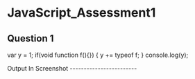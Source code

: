 # JavaScript_Assessment1

## Question 1 

var y = 1; 
if(void function f(){})
  {
     y += typeof f; 
  } 
console.log(y);

Output In Screenshot ------------------------
